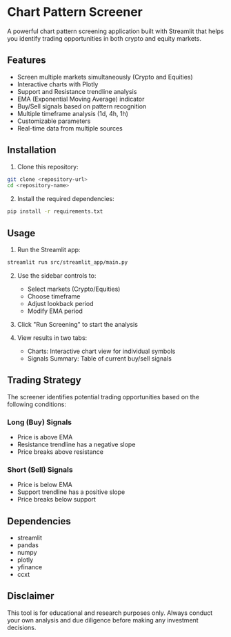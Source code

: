 # Chart Pattern Screener

A powerful chart pattern screening application built with Streamlit that helps you identify trading opportunities in both crypto and equity markets.

## Features

- Screen multiple markets simultaneously (Crypto and Equities)
- Interactive charts with Plotly
- Support and Resistance trendline analysis
- EMA (Exponential Moving Average) indicator
- Buy/Sell signals based on pattern recognition
- Multiple timeframe analysis (1d, 4h, 1h)
- Customizable parameters
- Real-time data from multiple sources

## Installation

1. Clone this repository:
```bash
git clone <repository-url>
cd <repository-name>
```

2. Install the required dependencies:
```bash
pip install -r requirements.txt
```

## Usage

1. Run the Streamlit app:
```bash
streamlit run src/streamlit_app/main.py
```

2. Use the sidebar controls to:
   - Select markets (Crypto/Equities)
   - Choose timeframe
   - Adjust lookback period
   - Modify EMA period

3. Click "Run Screening" to start the analysis

4. View results in two tabs:
   - Charts: Interactive chart view for individual symbols
   - Signals Summary: Table of current buy/sell signals

## Trading Strategy

The screener identifies potential trading opportunities based on the following conditions:

### Long (Buy) Signals
- Price is above EMA
- Resistance trendline has a negative slope
- Price breaks above resistance

### Short (Sell) Signals
- Price is below EMA
- Support trendline has a positive slope
- Price breaks below support

## Dependencies

- streamlit
- pandas
- numpy
- plotly
- yfinance
- ccxt

## Disclaimer

This tool is for educational and research purposes only. Always conduct your own analysis and due diligence before making any investment decisions.
